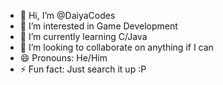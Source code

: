 - 👋 Hi, I’m @DaiyaCodes
- 👀 I’m interested in Game Development
- 🌱 I’m currently learning C/Java
- 💞️ I’m looking to collaborate on anything if I can
- 😄 Pronouns: He/Him
- ⚡ Fun fact: Just search it up :P

<!---
DaiyaCodes/DaiyaCodes is a ✨ special ✨ repository because its `README.md` (this file) appears on your GitHub profile.
You can click the Preview link to take a look at your changes.
--->
